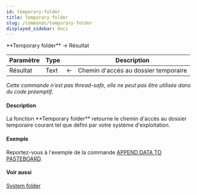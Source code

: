 ```yaml
---
id: temporary-folder
title: Temporary folder
slug: /commands/temporary-folder
displayed_sidebar: docs
---
```


<!--REF #_command_.Temporary folder.Syntax-->**Temporary folder**  -> Résultat<!-- END REF-->
<!--REF #_command_.Temporary folder.Params-->
| Paramètre | Type |  | Description |
| --- | --- | --- | --- |
| Résultat | Text | &#8592; | Chemin d'accès au dossier temporaire |

<!-- END REF-->

*Cette commande n'est pas thread-safe, elle ne peut pas être utilisée dans du code préemptif.*


#### Description 

<!--REF #_command_.Temporary folder.Summary-->La fonction **Temporary folder** retourne le chemin d'accès au dossier temporaire courant tel que défini par votre système d'exploitation.<!-- END REF-->

#### Exemple 

Reportez-vous à l'exemple de la commande [APPEND DATA TO PASTEBOARD](append-data-to-pasteboard.md).

#### Voir aussi 

[System folder](system-folder.md)  